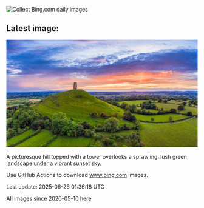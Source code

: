 ![Collect Bing.com daily images](https://github.com/counter2015/bing-daily-images/workflows/Collect%20Bing.com%20daily%20images/badge.svg)
## Latest image:
![](images/GlastonburyScenic.jpg)

A picturesque hill topped with a tower overlooks a sprawling, lush green landscape under a vibrant sunset sky.

Use GitHub Actions to download www.bing.com images.

Last update: 2025-06-26 01:36:18 UTC

All images since 2020-05-10 [here](https://github.com/counter2015/bing-daily-images/tree/master/images)
